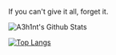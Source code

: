 If you can't give it all, forget it.

<!--
**A3h1nt/A3h1nt** is a ✨ _special_ ✨ repository because its `README.md` (this file) appears on your GitHub profile.

Here are some ideas to get you started:

- 🔭 I’m currently working on ...
- 🌱 I’m currently learning ...
- 👯 I’m looking to collaborate on ...
- 🤔 I’m looking for help with ...
- 💬 Ask me about ...
- 📫 How to reach me: ...
- 😄 Pronouns: ...
- ⚡ Fun fact: ...
-->

![A3h1nt's Github Stats](https://github-readme-stats.vercel.app/api?username=a3h1nt&show_icons=true&theme=gotham)

[![Top Langs](https://github-readme-stats.vercel.app/api/top-langs/?username=a3h1nt)](https://github.com/anuraghazra/github-readme-stats)


